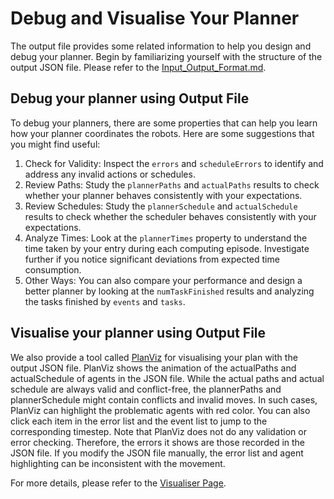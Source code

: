 # Debug and Visualise Your Planner


The output file provides some related information to help you design and debug your planner. 
Begin by familiarizing yourself with the structure of the output JSON file. Please refer to the [Input_Output_Format.md](./Input_Output_Format.md).

## Debug your planner using Output File
To debug your planners, there are some properties that can help you learn how your planner coordinates the robots. Here are some suggestions that you might find useful:
1. Check for Validity: Inspect the `errors` and `scheduleErrors` to identify and address any invalid actions or schedules.
2. Review Paths: Study the `plannerPaths` and `actualPaths` results to check whether your planner behaves consistently with your expectations.
3. Review Schedules: Study the `plannerSchedule` and `actualSchedule` results to check whether the scheduler behaves consistently with your expectations.
4. Analyze Times: Look at the `plannerTimes` property to understand the time taken by your entry during each computing episode. Investigate further if you notice significant deviations from expected time consumption.
5. Other Ways: You can also compare your performance and design a better planner by looking at the `numTaskFinished` results and analyzing the tasks finished by `events` and `tasks`.

## Visualise your planner using Output File
We also provide a tool called [PlanViz](https://github.com/MAPF-Competition/PlanViz) for visualising your plan with the output JSON file.
PlanViz shows the animation of the actualPaths and actualSchedule of agents in the JSON file.
While the actual paths and actual schedule are always valid and conflict-free, the plannerPaths and plannerSchedule might contain conflicts and invalid moves.
In such cases, PlanViz can highlight the problematic agents with red color.
You can also click each item in the error list and the event list to jump to the corresponding timestep.
Note that PlanViz does not do any validation or error checking.
Therefore, the errors it shows are those recorded in the JSON file.
If you modify the JSON file manually, the error list and agent highlighting can be inconsistent with the movement.

For more details, please refer to the [Visualiser Page](https://github.com/MAPF-Competition/PlanViz).

